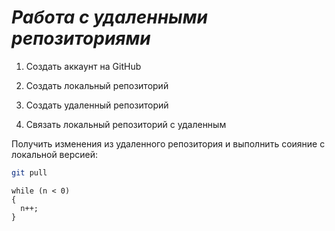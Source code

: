 # ***Работа с удаленными репозиториями***

1. Создать аккаунт на GitHub

2. Создать локальный репозиторий

3. Создать удаленный репозиторий

4. Связать локальный репозиторий с удаленным

Получить изменения из удаленного репозитория и выполнить соияние с локальной версией:
```bash
git pull
```
```
while (n < 0)
{
  n++;
}
```
